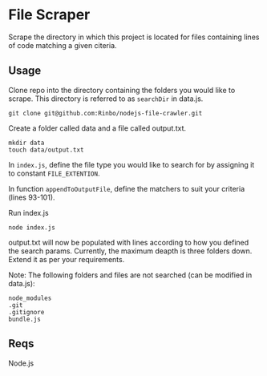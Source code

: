 # File Scraper

Scrape the directory in which this project is located for files containing lines of code matching a given citeria.

## Usage

Clone repo into the directory containing the folders you would like to scrape. This directory is referred to as `searchDir` in data.js.

```
git clone git@github.com:Rinbo/nodejs-file-crawler.git
```

Create a folder called data and a file called output.txt.

```
mkdir data
touch data/output.txt
```

In `index.js`, define the file type you would like to search for by assigning it to constant `FILE_EXTENTION`.

In function `appendToOutputFile`, define the matchers to suit your criteria (lines 93-101).

Run index.js

```
node index.js
```

output.txt will now be populated with lines according to how you defined the search params. Currently, the maximum deapth is three folders down. Extend it as per your requirements.

Note: The following folders and files are not searched (can be modified in data.js): 

```
node_modules
.git
.gitignore
bundle.js
```
## Reqs
Node.js




